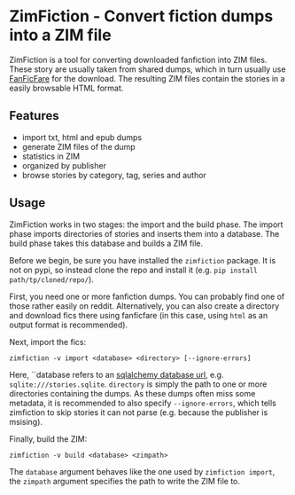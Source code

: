 # ZimFiction - Convert fiction dumps into a ZIM file

ZimFiction is a tool for converting downloaded fanfiction into ZIM files. These story are usually taken from shared dumps, which in turn usually use [FanFicFare](https://github.com/JimmXinu/FanFicFare) for the download. The resulting ZIM files contain the stories in a easily browsable HTML format.

## Features

- import txt, html and epub dumps
- generate ZIM files of the dump
- statistics in ZIM
- organized by publisher
- browse stories by category, tag, series and author

## Usage

ZimFiction works in two stages: the import and the build phase. The import phase imports directories of stories and inserts them into a database. The build phase takes this database and builds a ZIM file.

Before we begin, be sure you have installed the `zimfiction` package. It is not on pypi, so instead clone the repo and install it (e.g. `pip install path/tp/cloned/repo/`).

First, you need one or more fanfiction dumps. You can probably find one of those rather easily on reddit. Alternatively, you can also create a directory and download fics there using fanficfare (in this case, using `html` as an output format is recommended).

Next, import the fics:

`zimfiction -v import <database> <directory> [--ignore-errors]`

Here, ``database refers to an [sqlalchemy database url](https://docs.sqlalchemy.org/en/20/core/engines.html), e.g. `sqlite:///stories.sqlite`. `directory` is simply the path to one or more directories containing the dumps. As these dumps often miss some metadata, it is recommended to also specify `--ignore-errors`, which tells zimfiction to skip stories it can not parse (e.g. because the publisher is msising).

Finally, build the ZIM:

`zimfiction -v build <database> <zimpath>`

The `database` argument behaves like the one used by `zimfiction import`, the `zimpath` argument specifies the path to write the ZIM file to.
